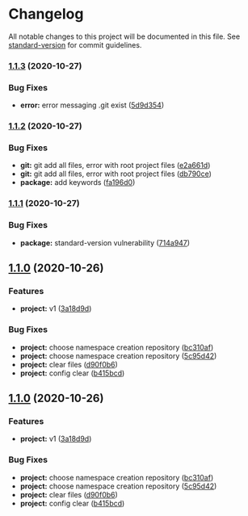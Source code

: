 # Changelog

All notable changes to this project will be documented in this file. See [standard-version](https://github.com/conventional-changelog/standard-version) for commit guidelines.

### [1.1.3](https://github.com/Xipotera/gui-project-creator/compare/v1.1.2...v1.1.3) (2020-10-27)


### Bug Fixes

* **error:** error messaging .git exist ([5d9d354](https://github.com/Xipotera/gui-project-creator/commit/5d9d3540c2abc0c7d2bcbaeeccb5f0833f83aacf))

### [1.1.2](https://github.com/Xipotera/gui-project-creator/compare/v1.1.1...v1.1.2) (2020-10-27)


### Bug Fixes

* **git:** git add all files, error with root project files ([e2a661d](https://github.com/Xipotera/gui-project-creator/commit/e2a661d4d1ce1063844d3aab82cbb23b82daae21))
* **git:** git add all files, error with root project files ([db790ce](https://github.com/Xipotera/gui-project-creator/commit/db790ce224f48c6c8bc9f3a91a17432b837d63a8))
* **package:** add keywords ([fa196d0](https://github.com/Xipotera/gui-project-creator/commit/fa196d001e45f9d9f2674d11f66926d97d41be3a))

### [1.1.1](https://github.com/Xipotera/gui-project-creator/compare/v1.1.0...v1.1.1) (2020-10-27)


### Bug Fixes

* **package:** standard-version vulnerability ([714a947](https://github.com/Xipotera/gui-project-creator/commit/714a947c54d8c7144fa62f48c8838447867bc6b5))

## [1.1.0](https://github.com/Xipotera/gui-project-creator/compare/v1.0.0...v1.1.0) (2020-10-26)


### Features

* **project:** v1 ([3a18d9d](https://github.com/Xipotera/gui-project-creator/commit/3a18d9d74233743478572a05bfe0e77fbd1fd9c8))


### Bug Fixes

* **project:** choose namespace creation repository ([bc310af](https://github.com/Xipotera/gui-project-creator/commit/bc310af07dbb1bbab8f16f008800fadbf306df4e))
* **project:** choose namespace creation repository ([5c95d42](https://github.com/Xipotera/gui-project-creator/commit/5c95d420ccb5ace5fa9dd43e30a2eb5d6e0f350f))
* **project:** clear files ([d90f0b6](https://github.com/Xipotera/gui-project-creator/commit/d90f0b659d6ca10c1181f7ce3461795a016a928a))
* **project:** config clear ([b415bcd](https://github.com/Xipotera/gui-project-creator/commit/b415bcdbc01f649edaf8094d1d1a33d401372d3b))

## [1.1.0](https://github.com/Xipotera/gui-project-creator/compare/v1.0.0...v1.1.0) (2020-10-26)


### Features

* **project:** v1 ([3a18d9d](https://github.com/Xipotera/gui-project-creator/commit/3a18d9d74233743478572a05bfe0e77fbd1fd9c8))


### Bug Fixes

* **project:** choose namespace creation repository ([bc310af](https://github.com/Xipotera/gui-project-creator/commit/bc310af07dbb1bbab8f16f008800fadbf306df4e))
* **project:** choose namespace creation repository ([5c95d42](https://github.com/Xipotera/gui-project-creator/commit/5c95d420ccb5ace5fa9dd43e30a2eb5d6e0f350f))
* **project:** clear files ([d90f0b6](https://github.com/Xipotera/gui-project-creator/commit/d90f0b659d6ca10c1181f7ce3461795a016a928a))
* **project:** config clear ([b415bcd](https://github.com/Xipotera/gui-project-creator/commit/b415bcdbc01f649edaf8094d1d1a33d401372d3b))

